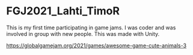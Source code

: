 # FGJ2021_Lahti_TimoR
This is my first time participating in game jams. I was coder and was involved in group with new people. This was made with Unity.

https://globalgamejam.org/2021/games/awesome-game-cute-animals-3
